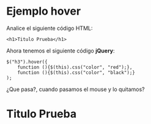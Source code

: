 <script type="text/javascript" src="../js/jquery.snippet.js"></script>
<link rel="stylesheet" type="text/css" href="../css/jquery.snippet.css" />
<link rel="stylesheet" type="text/css" href="../css/style.css" />
<script language="Javascript"  type="text/javascript">
$(function() {
	$("pre").snippet("javascript", {style:'darkness'});
});
</script>
<script language="Javascript"  type="text/javascript">
$(function() {
	$("h1").hover(
		function (){$(this).css("color", "red");},
		function (){$(this).css("color", "black");}
	);
});
</script>


#  Ejemplo hover

Analice el siguiente código HTML:

	<h1>Titulo Prueba</h1>

Ahora tenemos el siguiente código **jQuery**:

	$("h3").hover({
		function (){$(this).css("color", "red");},
		function (){$(this).css("color", "black");}
	);

¿Que pasa?, cuando pasamos el mouse y lo quitamos?

<h1>Titulo Prueba</h1>
